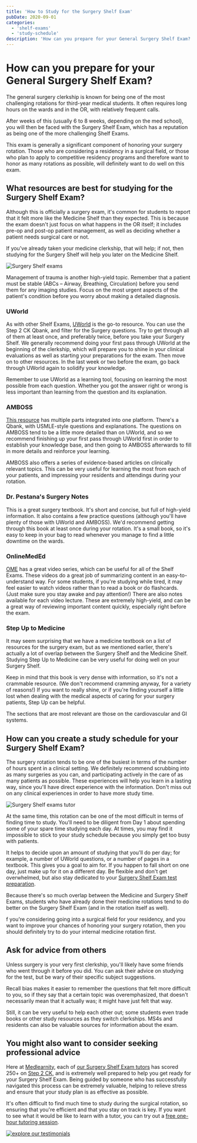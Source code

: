 ```yaml
---
title: 'How to Study for the Surgery Shelf Exam'
pubDate: 2020-09-01
categories:
  - 'shelf-exams'
  - 'study-schedule'
description: 'How can you prepare for your General Surgery Shelf Exam?'
---
```


# How can you prepare for your General Surgery Shelf Exam?

The general surgery clerkship is known for being one of the most challenging rotations for third-year medical students. It often requires long hours on the wards and in the OR, with relatively frequent calls.

After weeks of this (usually 6 to 8 weeks, depending on the med school), you will then be faced with the Surgery Shelf Exam, which has a reputation as being one of the more challenging Shelf Exams.

This exam is generally a significant component of honoring your surgery rotation. Those who are considering a residency in a surgical field, or those who plan to apply to competitive residency programs and therefore want to honor as many rotations as possible, will definitely want to do well on this exam.

## What resources are best for studying for the Surgery Shelf Exam?

Although this is officially a surgery exam, it's common for students to report that it felt more like the Medicine Shelf than they expected. This is because the exam doesn't just focus on what happens in the OR itself; it includes pre-op and post-op patient management, as well as deciding whether a patient needs surgical care or not.

If you've already taken your medicine clerkship, that will help; if not, then studying for the Surgery Shelf will help you later on the Medicine Shelf.

![Surgery Shelf exams](https://i2xfwztd2ksbegse.public.blob.vercel-storage.com/wp/2020/08/shutterstock_164470781.jpg)

Management of trauma is another high-yield topic. Remember that a patient must be stable (ABCs – Airway, Breathing, Circulation) before you send them for any imaging studies. Focus on the most urgent aspects of the patient's condition before you worry about making a detailed diagnosis.

### UWorld

As with other Shelf Exams, [UWorld](https://medical.uworld.com/usmle/usmle-step-2-ck/) is the go-to resource. You can use the Step 2 CK Qbank, and filter for the Surgery questions. Try to get through all of them at least once, and preferably twice, before you take your Surgery Shelf. We generally recommend doing your first pass through UWorld at the beginning of the clerkship, which will prepare you to shine in your clinical evaluations as well as starting your preparations for the exam. Then move on to other resources. In the last week or two before the exam, go back through UWorld again to solidify your knowledge.

Remember to use UWorld as a learning tool, focusing on learning the most possible from each question. Whether you got the answer right or wrong is less important than learning from the question and its explanation.

### AMBOSS

[This resource](https://www.amboss.com/us) has multiple parts integrated into one platform. There's a Qbank, with USMLE-style questions and explanations. The questions on AMBOSS tend to be a little more detailed than on UWorld, and so we recommend finishing up your first pass through UWorld first in order to establish your knowledge base, and then going to AMBOSS afterwards to fill in more details and reinforce your learning.

AMBOSS also offers a series of evidence-based articles on clinically relevant topics. This can be very useful for learning the most from each of your patients, and impressing your residents and attendings during your rotation.

### Dr. Pestana's Surgery Notes

This is a great surgery textbook. It's short and concise, but full of high-yield information. It also contains a few practice questions (although you'll have plenty of those with UWorld and AMBOSS). We'd recommend getting through this book at least once during your rotation. It's a small book, so it's easy to keep in your bag to read whenever you manage to find a little downtime on the wards.

### OnlineMedEd

[OME](https://home.onlinemeded.org/) has a great video series, which can be useful for all of the Shelf Exams. These videos do a great job of summarizing content in an easy-to-understand way. For some students, if you're studying while tired, it may feel easier to watch videos rather than to read a book or do flashcards. (Just make sure you stay awake and pay attention!) There are also notes available for each video lecture. These are extremely high-yield, and can be a great way of reviewing important content quickly, especially right before the exam.

### Step Up to Medicine

It may seem surprising that we have a medicine textbook on a list of resources for the surgery exam, but as we mentioned earlier, there's actually a lot of overlap between the Surgery Shelf and the Medicine Shelf. Studying Step Up to Medicine can be very useful for doing well on your Surgery Shelf.

Keep in mind that this book is very dense with information, so it's not a crammable resource. (We don't recommend cramming anyway, for a variety of reasons!) If you want to really shine, or if you're finding yourself a little lost when dealing with the medical aspects of caring for your surgery patients, Step Up can be helpful.

The sections that are most relevant are those on the cardiovascular and GI systems.

## How can you create a study schedule for your Surgery Shelf Exam?

The surgery rotation tends to be one of the busiest in terms of the number of hours spent in a clinical setting. We definitely recommend scrubbing into as many surgeries as you can, and participating actively in the care of as many patients as possible. These experiences will help you learn in a lasting way, since you'll have direct experience with the information. Don't miss out on any clinical experiences in order to have more study time.

![Surgery Shelf exams tutor](https://i2xfwztd2ksbegse.public.blob.vercel-storage.com/wp/2020/08/shutterstock_791537770.jpg)

At the same time, this rotation can be one of the most difficult in terms of finding time to study. You'll need to be diligent from Day 1 about spending some of your spare time studying each day. At times, you may find it impossible to stick to your study schedule because you simply get too busy with patients.

It helps to decide upon an amount of studying that you'll do per day; for example, a number of UWorld questions, or a number of pages in a textbook. This gives you a goal to aim for. If you happen to fall short on one day, just make up for it on a different day. Be flexible and don't get overwhelmed, but also stay dedicated to your [Surgery Shelf Exam test preparation](https://www.medlearnity.com/nbme-shelf-exams/).

Because there's so much overlap between the Medicine and Surgery Shelf Exams, students who have already done their medicine rotations tend to do better on the Surgery Shelf Exam (and in the rotation itself as well).

f you're considering going into a surgical field for your residency, and you want to improve your chances of honoring your surgery rotation, then you should definitely try to do your internal medicine rotation first.

## Ask for advice from others

Unless surgery is your very first clerkship, you'll likely have some friends who went through it before you did. You can ask their advice on studying for the test, but be wary of their specific subject suggestions.

Recall bias makes it easier to remember the questions that felt more difficult to you, so if they say that a certain topic was overemphasized, that doesn't necessarily mean that it actually was; it might have just felt that way.

Still, it can be very useful to help each other out; some students even trade books or other study resources as they switch clerkships. MS4s and residents can also be valuable sources for information about the exam.

## You might also want to consider seeking professional advice

Here at [Medlearnity](https://www.medlearnity.com/#about--us), each of [our Surgery Shelf Exam tutors](https://www.medlearnity.com/our-tutors/) has scored 250+ on [Step 2 CK](https://www.medlearnity.com/step-2ck-usmle/), and is extremely well prepared to help you get ready for your Surgery Shelf Exam. Being guided by someone who has successfully navigated this process can be extremely valuable, helping to relieve stress and ensure that your study plan is as effective as possible.

It's often difficult to find much time to study during the surgical rotation, so ensuring that you're efficient and that you stay on track is key. If you want to see what it would be like to learn with a tutor, you can try out a [free one-hour tutoring session](https://www.medlearnity.com/start-here/).

[![explore our testimonials](https://i2xfwztd2ksbegse.public.blob.vercel-storage.com/wp/2022/06/06-explore-testimonials.png)](https://www.medlearnity.com/student-testimonials/)
